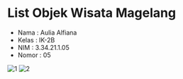 # List Objek Wisata Magelang

- Nama : Aulia Alfiana
- Kelas : IK-2B
- NIM : 3.34.21.1.05
- Nomor : 05


![1](https://user-images.githubusercontent.com/114818053/211695790-c98a271c-4755-4fba-a7fe-d79c73b9dbfe.jpg)
![2](https://user-images.githubusercontent.com/114818053/211695801-e091cb11-5d90-4044-b2a2-5fda41226d64.jpg)
